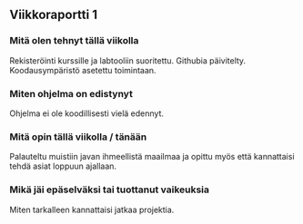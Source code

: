 ## Viikkoraportti 1

### Mitä olen tehnyt tällä viikolla

Rekisteröinti kurssille ja labtooliin suoritettu. Githubia päivitelty. Koodausympäristö asetettu toimintaan.

### Miten ohjelma on edistynyt

Ohjelma ei ole koodillisesti vielä edennyt.

### Mitä opin tällä viikolla / tänään

Palauteltu muistiin javan ihmeellistä maailmaa ja opittu myös että kannattaisi tehdä asiat loppuun ajallaan.

### Mikä jäi epäselväksi tai tuottanut vaikeuksia

Miten tarkalleen kannattaisi jatkaa projektia.